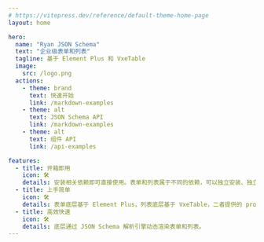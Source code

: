 ```yaml
---
# https://vitepress.dev/reference/default-theme-home-page
layout: home

hero:
  name: "Ryan JSON Schema"
  text: "企业级表单和列表"
  tagline: 基于 Element Plus 和 VxeTable
  image:
    src: /logo.png
  actions:
    - theme: brand
      text: 快速开始
      link: /markdown-examples
    - theme: alt
      text: JSON Schema API
      link: /markdown-examples
    - theme: alt
      text: 组件 API
      link: /api-examples

features:
  - title: 开箱即用
    icon: 🛠️
    details: 安装相关依赖即可直接使用。表单和列表属于不同的依赖，可以独立安装、独立使用运行
  - title: 上手简单
    icon: 🛠️
    details: 表单底层基于 Element Plus，列表底层基于 VxeTable，二者提供的 props 可透传使用
  - title: 高效快速
    icon: 🛠️
    details: 底层通过 JSON Schema 解析引擎动态渲染表单和列表。
---
```


